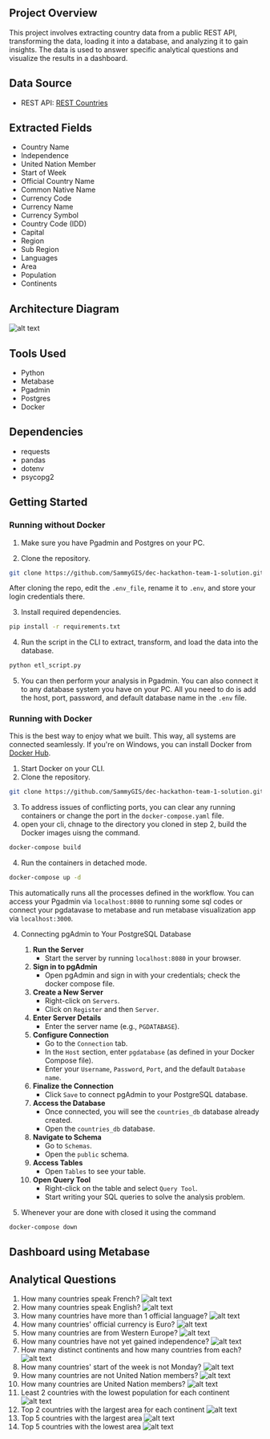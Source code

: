 ## Project Overview
This project involves extracting country data from a public REST API, transforming the data, loading it into a database, and analyzing it to gain insights. The data is used to answer specific analytical questions and visualize the results in a dashboard.

## Data Source
- REST API: [REST Countries](https://restcountries.com/v3.1/all)

## Extracted Fields
- Country Name
- Independence
- United Nation Member
- Start of Week
- Official Country Name
- Common Native Name
- Currency Code
- Currency Name
- Currency Symbol
- Country Code (IDD)
- Capital
- Region
- Sub Region
- Languages
- Area
- Population
- Continents

## Architecture Diagram
![alt text](images/project_architecture.png)

## Tools Used
- Python
- Metabase
- Pgadmin
- Postgres
- Docker

## Dependencies
- requests
- pandas
- dotenv
- psycopg2

## Getting Started
### Running without Docker
1. Make sure you have Pgadmin and Postgres on your PC.

2. Clone the repository.
```bash
git clone https://github.com/SammyGIS/dec-hackathon-team-1-solution.git
```
After cloning the repo, edit the `.env_file`, rename it to `.env`, and store your login credentials there.

3. Install required dependencies.
```bash
pip install -r requirements.txt
```

4. Run the script in the CLI to extract, transform, and load the data into the database.
```bash
python etl_script.py
```

5. You can then perform your analysis in Pgadmin. You can also connect it to any database system you have on your PC. All you need to do is add the host, port, password, and default database name in the `.env` file.

### Running with Docker
This is the best way to enjoy what we built. This way, all systems are connected seamlessly. If you're on Windows, you can install Docker from [Docker Hub](https://www.docker.com/products/docker-desktop/).

1. Start Docker on your CLI.
2. Clone the repository.
```bash
git clone https://github.com/SammyGIS/dec-hackathon-team-1-solution.git
```
3. To address issues of conflicting ports, you can clear any running containers or change the port in the `docker-compose.yaml` file.
4. open your cli, chnage to the directory you cloned in step 2, build the Docker images uisng the command.
```bash
docker-compose build
```
4. Run the containers in detached mode.
```bash
docker-compose up -d
```
This automatically runs all the processes defined in the workflow. You can access your Pgadmin via `localhost:8080` to running some sql codes or connect your pgdatavase to metabase and run metabase visualization app via `localhost:3000`.


4. Connecting pgAdmin to Your PostgreSQL Database
    1. **Run the Server**
        - Start the server by running `localhost:8080` in your browser.
    2. **Sign in to pgAdmin**
        - Open pgAdmin and sign in with your credentials; check the docker compose file.
    3. **Create a New Server**
        - Right-click on `Servers`.
        - Click on `Register` and then `Server`.
    4. **Enter Server Details**
        - Enter the server name (e.g., `PGDATABASE`).
    5. **Configure Connection**
        - Go to the `Connection` tab.
        - In the `Host` section, enter `pgdatabase` (as defined in your Docker Compose file).
        - Enter your `Username`, `Password`, `Port`, and the default `Database name`.
    6. **Finalize the Connection**
        - Click `Save` to connect pgAdmin to your PostgreSQL database.
    7. **Access the Database**
        - Once connected, you will see the `countries_db` database already created.
        - Open the `countries_db` database.
    8. **Navigate to Schema**
        - Go to `Schemas`.
        - Open the `public` schema.
    10. **Access Tables**
        - Open `Tables` to see your table.
    11. **Open Query Tool**
        - Right-click on the table and select `Query Tool`.
        - Start writing your SQL queries to solve the analysis problem.

5. Whenever your are done with closed it using the command
```bash
docker-compose down
```

## Dashboard using Metabase

## Analytical Questions
1. How many countries speak French?
![alt text](images/Question1.png)
2. How many countries speak English?
![alt text](images/Question2.png)
3. How many countries have more than 1 official language?
![alt text](images/Question3.png)
4. How many countries' official currency is Euro?
![alt text](images/Question4.png)
5. How many countries are from Western Europe?
![alt text](images/Question5.png)
6. How many countries have not yet gained independence?
![alt text](images/Question6.png)
7. How many distinct continents and how many countries from each?
![alt text](images/Question7.png)
8. How many countries' start of the week is not Monday?
![alt text](images/Question8.png)
9. How many countries are not United Nation members?
![alt text](images/Question9.png)
10. How many countries are United Nation members?
![alt text](images/Question10.png)
11. Least 2 countries with the lowest population for each continent
![alt text](images/Question11.png)
12. Top 2 countries with the largest area for each continent
![alt text](images/Question12.png)
13. Top 5 countries with the largest area
![alt text](images/Question13.png)
14. Top 5 countries with the lowest area
![alt text](images/Question14.png)

